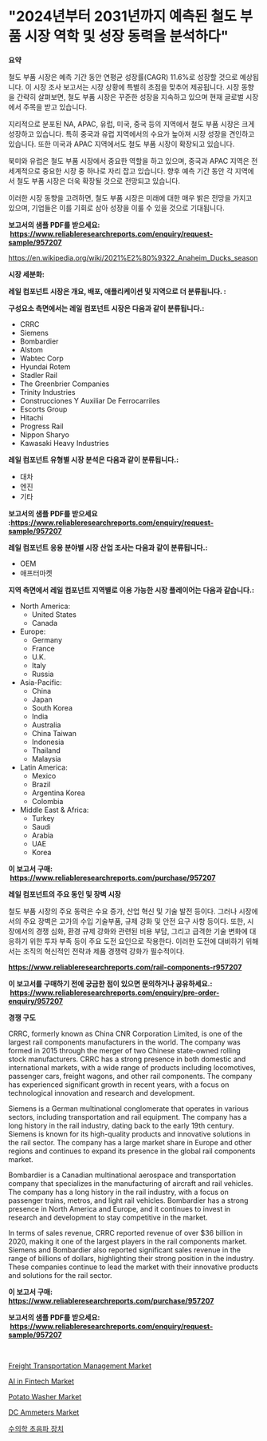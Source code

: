 <p><h1>"2024년부터 2031년까지 예측된 철도 부품 시장 역학 및 성장 동력을 분석하다"</h1></p><p><strong>요약</strong></p>
<p><p>철도 부품 시장은 예측 기간 동안 연평균 성장률(CAGR) 11.6%로 성장할 것으로 예상됩니다. 이 시장 조사 보고서는 시장 상황에 특별히 초점을 맞추어 제공됩니다. 시장 동향을 간략히 살펴보면, 철도 부품 시장은 꾸준한 성장을 지속하고 있으며 현재 글로벌 시장에서 주목을 받고 있습니다.</p><p>지리적으로 분포된 NA, APAC, 유럽, 미국, 중국 등의 지역에서 철도 부품 시장은 크게 성장하고 있습니다. 특히 중국과 유럽 지역에서의 수요가 높아져 시장 성장을 견인하고 있습니다. 또한 미국과 APAC 지역에서도 철도 부품 시장이 확장되고 있습니다.</p><p>북미와 유럽은 철도 부품 시장에서 중요한 역할을 하고 있으며, 중국과 APAC 지역은 전 세계적으로 중요한 시장 중 하나로 자리 잡고 있습니다. 향후 예측 기간 동안 각 지역에서 철도 부품 시장은 더욱 확장될 것으로 전망되고 있습니다.</p><p>이러한 시장 동향을 고려하면, 철도 부품 시장은 미래에 대한 매우 밝은 전망을 가지고 있으며, 기업들은 이를 기회로 삼아 성장을 이룰 수 있을 것으로 기대됩니다.</p></p>
<p><strong>보고서의 샘플 PDF를 받으세요: &nbsp;<a href="https://www.reliableresearchreports.com/enquiry/request-sample/957207">https://www.reliableresearchreports.com/enquiry/request-sample/957207</a></strong></p>
<p><a href="https://en.wikipedia.org/wiki/2021%E2%80%9322_Anaheim_Ducks_season">https://en.wikipedia.org/wiki/2021%E2%80%9322_Anaheim_Ducks_season</a></p>
<p><strong>시장 세분화:</strong></p>
<p><strong> 레일 컴포넌트 시장은 개요, 배포, 애플리케이션 및 지역으로 더 분류됩니다. :</strong></p>
<p><strong>구성요소 측면에서는 레일 컴포넌트 시장은 다음과 같이 분류됩니다.:</strong></p>
<p><ul><li>CRRC</li><li>Siemens</li><li>Bombardier</li><li>Alstom</li><li>Wabtec Corp</li><li>Hyundai Rotem</li><li>Stadler Rail</li><li>The Greenbrier Companies</li><li>Trinity Industries</li><li>Construcciones Y Auxiliar De Ferrocarriles</li><li>Escorts Group</li><li>Hitachi</li><li>Progress Rail</li><li>Nippon Sharyo</li><li>Kawasaki Heavy Industries</li></ul></p>
<p><strong> 레일 컴포넌트 유형별 시장 분석은 다음과 같이 분류됩니다.:</strong></p>
<p><ul><li>대차</li><li>엔진</li><li>기타</li></ul></p>
<p><strong>보고서의 샘플 PDF를 받으세요 :<a href="https://www.reliableresearchreports.com/enquiry/request-sample/957207">https://www.reliableresearchreports.com/enquiry/request-sample/957207</a></strong></p>
<p><strong> 레일 컴포넌트 응용 분야별 시장 산업 조사는 다음과 같이 분류됩니다.:</strong></p>
<p><ul><li>OEM</li><li>애프터마켓</li></ul></p>
<p><strong>지역 측면에서 레일 컴포넌트 지역별로 이용 가능한 시장 플레이어는 다음과 같습니다.:</strong></p>
<p><ul>
    <li>
        North America:
        <ul>
            <li>United States</li>
            <li>Canada</li>
        </ul>
    </li>
    <li>
        Europe:
        <ul>
            <li>Germany</li>
            <li>France</li>
            <li>U.K.</li>
            <li>Italy</li>
            <li>Russia</li>
        </ul>
    </li>
    <li>
        Asia-Pacific:
        <ul>
            <li>China</li>
            <li>Japan</li>
            <li>South Korea</li>
            <li>India</li>
            <li>Australia</li>
            <li>China Taiwan</li>
            <li>Indonesia</li>
            <li>Thailand</li>
            <li>Malaysia</li>
        </ul>
    </li>
    <li>
        Latin America:
        <ul>
            <li>Mexico</li>
            <li>Brazil</li>
            <li>Argentina Korea</li>
            <li>Colombia</li>
        </ul>
    </li>
    <li>
        Middle East & Africa:
        <ul>
            <li>Turkey</li>
            <li>Saudi</li>
            <li>Arabia</li>
            <li>UAE</li>
            <li>Korea</li>
        </ul>
    </li>
    </ul></p>
<p><strong>이 보고서 구매: &nbsp;<a href="https://www.reliableresearchreports.com/purchase/957207">https://www.reliableresearchreports.com/purchase/957207</a></strong></p>
<p><strong>레일 컴포넌트의 주요 동인 및 장벽 시장</strong></p>
<p><p>철도 부품 시장의 주요 동력은 수요 증가, 산업 혁신 및 기술 발전 등이다. 그러나 시장에서의 주요 장벽은 고가의 수입 기술부품, 규제 강화 및 안전 요구 사항 등이다. 또한, 시장에서의 경쟁 심화, 환경 규제 강화와 관련된 비용 부담, 그리고 급격한 기술 변화에 대응하기 위한 투자 부족 등이 주요 도전 요인으로 작용한다. 이러한 도전에 대비하기 위해서는 조직의 혁신적인 전략과 제품 경쟁력 강화가 필수적이다.</p></p>
<p><strong><a href="https://www.reliableresearchreports.com/rail-components-r957207">https://www.reliableresearchreports.com/rail-components-r957207</a></strong></p>
<p><strong>이 보고서를 구매하기 전에 궁금한 점이 있으면 문의하거나 공유하세요.: &nbsp;<a href="https://www.reliableresearchreports.com/enquiry/pre-order-enquiry/957207">https://www.reliableresearchreports.com/enquiry/pre-order-enquiry/957207</a></strong></p>
<p><strong>경쟁 구도</strong></p>
<p><p>CRRC, formerly known as China CNR Corporation Limited, is one of the largest rail components manufacturers in the world. The company was formed in 2015 through the merger of two Chinese state-owned rolling stock manufacturers. CRRC has a strong presence in both domestic and international markets, with a wide range of products including locomotives, passenger cars, freight wagons, and other rail components. The company has experienced significant growth in recent years, with a focus on technological innovation and research and development.</p><p>Siemens is a German multinational conglomerate that operates in various sectors, including transportation and rail equipment. The company has a long history in the rail industry, dating back to the early 19th century. Siemens is known for its high-quality products and innovative solutions in the rail sector. The company has a large market share in Europe and other regions and continues to expand its presence in the global rail components market.</p><p>Bombardier is a Canadian multinational aerospace and transportation company that specializes in the manufacturing of aircraft and rail vehicles. The company has a long history in the rail industry, with a focus on passenger trains, metros, and light rail vehicles. Bombardier has a strong presence in North America and Europe, and it continues to invest in research and development to stay competitive in the market.</p><p>In terms of sales revenue, CRRC reported revenue of over $36 billion in 2020, making it one of the largest players in the rail components market. Siemens and Bombardier also reported significant sales revenue in the range of billions of dollars, highlighting their strong position in the industry. These companies continue to lead the market with their innovative products and solutions for the rail sector.</p></p>
<p><strong>이 보고서 구매: &nbsp; <a href="https://www.reliableresearchreports.com/purchase/957207">https://www.reliableresearchreports.com/purchase/957207</a></strong></p>
<p><strong>보고서의 샘플 PDF를 받으세요: &nbsp;<a href="https://www.reliableresearchreports.com/enquiry/request-sample/957207">https://www.reliableresearchreports.com/enquiry/request-sample/957207</a></strong><strong></strong></p>
<p>&nbsp;</p>
<p><p><a href="https://github.com/julyju69/Market-Research-Report-List-4/blob/main/freight-transportation-management-market.md">Freight Transportation Management Market</a></p><p><a href="https://github.com/gdfhhhj/Market-Research-Report-List-6/blob/main/ai-in-fintech-market.md">AI in Fintech Market</a></p><p><a href="https://issuu.com/reportprime-2/docs/potato-washer-market-size-2030.pptx">Potato Washer Market</a></p><p><a href="https://issuu.com/reportprime-2/docs/dc-ammeters-market-size-2030.pptx">DC Ammeters Market</a></p><p><a href="https://github.com/sougarounis/Market-Research-Report-List-5/blob/main/570072458087.md">수의학 초음파 장치</a></p></p>